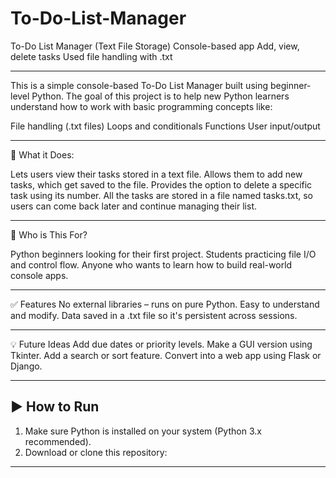 # To-Do-List-Manager
To-Do List Manager (Text File Storage)  Console-based app  Add, view, delete tasks  Used file handling with .txt

------

This is a simple console-based To-Do List Manager built using beginner-level Python. The goal of this project is to help new Python learners understand how to work with basic programming concepts like:

File handling (.txt files)
Loops and conditionals
Functions
User input/output

-------

🧠 What it Does:

Lets users view their tasks stored in a text file.
Allows them to add new tasks, which get saved to the file.
Provides the option to delete a specific task using its number.
All the tasks are stored in a file named tasks.txt, so users can come back later and continue managing their list.

------

🎯 Who is This For?

Python beginners looking for their first project.
Students practicing file I/O and control flow.
Anyone who wants to learn how to build real-world console apps.

-------

✅ Features
No external libraries – runs on pure Python.
Easy to understand and modify.
Data saved in a .txt file so it's persistent across sessions.

-------

💡 Future Ideas
Add due dates or priority levels.
Make a GUI version using Tkinter.
Add a search or sort feature.
Convert into a web app using Flask or Django.

--------


## ▶️ How to Run

1. Make sure Python is installed on your system (Python 3.x recommended).
2. Download or clone this repository:

--------



